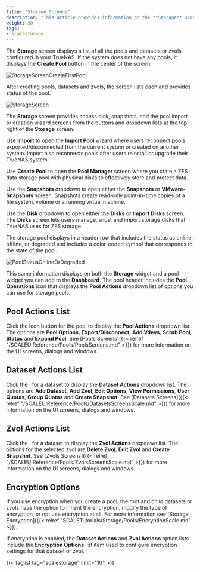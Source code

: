 ```yaml
---
title: "Storage Screens"
description: "This article provides information on the **Storage** screen and options for pools, datasets or zvols listed on this screen."
weight: 30 
tags:
- scalestorage
---
```



The **Storage** screen displays a list of all the pools and datasets or zvols configured in your TrueNAS. If the system does not have any pools, it displays the **Create Pool** button in the center of the screen.

![StorageScreenCreateFirstPool](/images/SCALE/22.02/StorageScreenCreateFirstPool.png "Storage Screen Create Pool")

After creating pools, datasets and zvols, the screen lists each and provides status of the pool.

![StorageScreen](/images/SCALE/22.02/StorageScreen.png "SCALE Storage Screen with Pools")

The **Storage** screen provides access disk, snapshots, and the pool import or creation wizard screens from the buttons and dropdown lists at the top right of the **Storage** screen.

Use **Import** to open the **Import Pool** wizard where users reconnect pools exported/disconnected from the current system or created on another system. Import also reconnects pools after users reinstall or upgrade their TrueNAS system.

Use **Create Pool** to open the **Pool Manager** screen where you crate a ZFS data storage pool with physical disks to effectively store and protect data.

Use the **Snapshots** dropdown to open either the **Snapshots** or **VMware-Snapshots** screen. Snapshots create read-only point-in-time copies of a file system, volume or a running virtual machine. 

Use the **Disk** dropdown to open either the **Disks** or **Import Disks** screen. The **Disks** screen lets users manage, wipe, and import storage disks that TrueNAS uses for ZFS storage.

The storage pool displays in a header row that includes the status as online, offline, or degraded and includes a color-coded symbol that corresponds to the state of the pool. 

![PoolStatusOnlineOrDegraded](/images/SCALE/22.02/PoolStatusOnlineOrDegraded.png "Pool Status Indications")

This same information displays on both the **Storage** widget and a pool widget you can add to the **Dashboard**. 
The pool header includes the **Pool Operations** <span class="iconify" data-icon="mdi:database-cog"></span> icon that displays the **Pool Actions** dropdown list of options you can use for storage pools.

## Pool Actions List

Click the <span class="iconify" data-icon="mdi:database-cog"></span> icon button for the pool to display the **Pool Actions** dropdown list. The options are **Pool Options**, **Export/Disconnect**, **Add Vdevs**, **Scrub Pool**, **Status** and **Expand Pool**. See [Pools Screens]({{< relref "/SCALEUIReference/Pools/PoolsScreens.md" >}}) for more information on the UI screens, dialogs and windows.

## Dataset Actions List

Click the <i class="fa fa-ellipsis-v" aria-hidden="true" title="Options"></i>&nbsp; for a dataset to display the **Dataset Actions** dropdown list. The options are **Add Dataset**, **Add Zvol**, **Edit Options**, **View Permissions**, **User Quotas**, **Group Quotas** and **Create Snapshot**. See [Datasets Screens]({{< relref "/SCALEUIReference/Pools/DatasetsScreensScale.md" >}}) for more information on the UI screens, dialogs and windows.

## Zvol Actions List
Click the <i class="fa fa-ellipsis-v" aria-hidden="true" title="Options"></i>&nbsp; for a dataset to display the **Zvol Actions** dropdown list. The options for the selected zvol are **Delete Zvol**, **Edit Zvol** and **Create Snapshot**. See [Zvols Screens]({{< relref "/SCALEUIReference/Pools/ZvolsScreensScale.md" >}}) for more information on the UI screens, dialogs and windows.

## Encryption Options
If you use encryption when you create a pool, the root and child datasets or zvols have the option to inherit the encryption, modify the type of encryption, or not use encryption at all. For more information see [Storage Encryption]({{< relref "SCALETutorials/Storage/Pools/EncryptionScale.md" >}}).

If encryption is enabled, the **Dataset Actions** and **Zvol Actions** option lists include the **Encryption Options** list item used to configure encryption settings for that dataset or zvol.

{{< taglist tag="scalestorage" limit="10" >}}